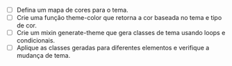 - [ ] Defina um mapa de cores para o tema.
- [ ] Crie uma função theme-color que retorna a cor baseada no tema e tipo de cor.
- [ ] Crie um mixin generate-theme que gera classes de tema usando loops e condicionais.
- [ ] Aplique as classes geradas para diferentes elementos e verifique a mudança de tema.
